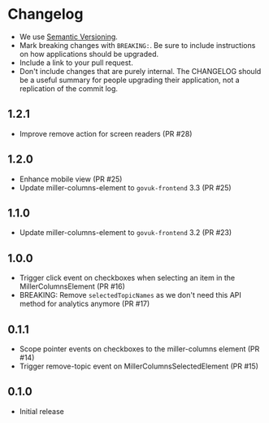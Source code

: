 # Changelog

- We use [Semantic Versioning](https://semver.org/spec/v2.0.0.html).
- Mark breaking changes with `BREAKING:`. Be sure to include instructions on
  how applications should be upgraded.
- Include a link to your pull request.
- Don't include changes that are purely internal. The CHANGELOG should be a
  useful summary for people upgrading their application, not a replication
  of the commit log.

## 1.2.1

- Improve remove action for screen readers (PR #28)

## 1.2.0

- Enhance mobile view (PR #25)
- Update miller-columns-element to `govuk-frontend` 3.3 (PR #25)

## 1.1.0

- Update miller-columns-element to `govuk-frontend` 3.2 (PR #23)

## 1.0.0

- Trigger click event on checkboxes when selecting an item in the MillerColumnsElement (PR #16)
- BREAKING: Remove `selectedTopicNames` as we don't need this API method for analytics anymore (PR #17)

## 0.1.1

- Scope pointer events on checkboxes to the miller-columns element (PR #14)
- Trigger remove-topic event on MillerColumnsSelectedElement (PR #15)

## 0.1.0

- Initial release
